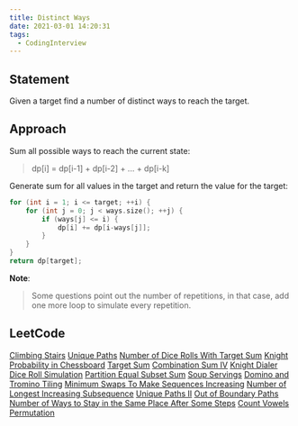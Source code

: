 ```yaml
---
title: Distinct Ways
date: 2021-03-01 14:20:31
tags:
  - CodingInterview
---
```

## Statement
Given a target find a number of distinct ways to reach the target.

## Approach
Sum all possible ways to reach the current state:
> dp\[i] = dp\[i-1] + dp\[i-2] + ... + dp\[i-k]

Generate sum for all values in the target and return the value for the target:
```cpp
for (int i = 1; i <= target; ++i) {
    for (int j = 0; j < ways.size(); ++j) {
        if (ways[j] <= i) {
            dp[i] += dp[i-ways[j]];
        }
    }
}
return dp[target];
```

**Note**:
> Some questions point out the number of repetitions, in that case, add one more loop to simulate every repetition.

<!--more-->
## LeetCode
[Climbing Stairs](https://leetcode.com/problems/climbing-stairs/)
[Unique Paths](https://leetcode.com/problems/unique-paths/)
[Number of Dice Rolls With Target Sum](https://leetcode.com/problems/number-of-dice-rolls-with-target-sum/)
[Knight Probability in Chessboard](https://leetcode.com/problems/knight-probability-in-chessboard/)
[Target Sum](https://leetcode.com/problems/target-sum/)
[Combination Sum IV](https://leetcode.com/problems/combination-sum-iv/)
[Knight Dialer](https://leetcode.com/problems/knight-dialer/)
[Dice Roll Simulation](https://leetcode.com/problems/dice-roll-simulation/)
[Partition Equal Subset Sum](https://leetcode.com/problems/partition-equal-subset-sum/)
[Soup Servings](https://leetcode.com/problems/soup-servings/)
[Domino and Tromino Tiling](https://leetcode.com/problems/domino-and-tromino-tiling/)
[Minimum Swaps To Make Sequences Increasing](https://leetcode.com/problems/minimum-swaps-to-make-sequences-increasing/)
[Number of Longest Increasing Subsequence](https://leetcode.com/problems/number-of-longest-increasing-subsequence/)
[Unique Paths II](https://leetcode.com/problems/unique-paths-ii/)
[Out of Boundary Paths](https://leetcode.com/problems/out-of-boundary-paths/)
[Number of Ways to Stay in the Same Place After Some Steps](https://leetcode.com/problems/number-of-ways-to-stay-in-the-same-place-after-some-steps/)
[Count Vowels Permutation](https://leetcode.com/problems/count-vowels-permutation/)
